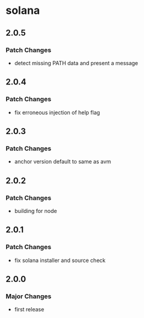 # solana

## 2.0.5

### Patch Changes

- detect missing PATH data and present a message

## 2.0.4

### Patch Changes

- fix erroneous injection of help flag

## 2.0.3

### Patch Changes

- anchor version default to same as avm

## 2.0.2

### Patch Changes

- building for node

## 2.0.1

### Patch Changes

- fix solana installer and source check

## 2.0.0

### Major Changes

- first release
